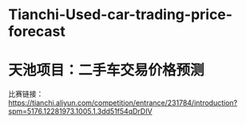 # Tianchi-Used-car-trading-price-forecast
# 天池项目：二手车交易价格预测
比赛链接：https://tianchi.aliyun.com/competition/entrance/231784/introduction?spm=5176.12281973.1005.1.3dd51f54qDrDIV
